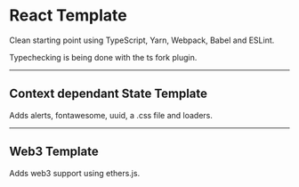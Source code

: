 # React Template

Clean starting point using TypeScript, Yarn, Webpack, Babel and ESLint.

Typechecking is being done with the ts fork plugin.

---

## Context dependant State Template

Adds alerts, fontawesome, uuid, a .css file and loaders.

---

## Web3 Template

Adds web3 support using ethers.js.
